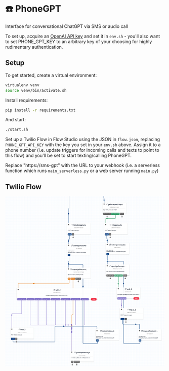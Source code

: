 # ☎️ PhoneGPT

Interface for conversational ChatGPT via SMS or audio call

To set up, acquire an [OpenAI API key](https://platform.openai.com/account/api-keys) and set it in `env.sh` - you'll also want to set PHONE_GPT_KEY to an arbitrary key of your choosing for highly rudimentary authentication.

## Setup
To get started, create a virtual environment:
```bash
virtualenv venv
source venv/bin/activate.sh
```

Install requirements:
```bash
pip install -r requirements.txt
```

And start:
```bash
./start.sh
```

Set up a Twilio Flow in Flow Studio using the JSON in `flow.json`, replacing `PHONE_GPT_API_KEY` with the key you set in your `env.sh` above.  Assign it to a phone number (i.e. update triggers for incoming calls and texts to point to this flow) and you'll be set to start texting/calling PhoneGPT.

Replace "https://sms-gpt" with the URL to your webhook (i.e. a serverless function which runs `main_serverless.py` or a web server running `main.py`)

## Twilio Flow
![Twilio Flow](twilio-flow.png)
